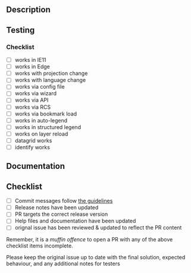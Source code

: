 ## Description
<!-- Link to an issue or include a description -->

## Testing
<!-- Have you added unit tests for this code?  If not explain why. -->

### Checklist
<!-- check all that apply (some items wont apply to all PRs) -->
- [ ] works in IE11
- [ ] works in Edge
- [ ] works with projection change
- [ ] works with language change
- [ ] works via config file
- [ ] works via wizard
- [ ] works via API
- [ ] works via RCS
- [ ] works via bookmark load
- [ ] works in auto-legend
- [ ] works in structured legend
- [ ] works on layer reload
- [ ] datagrid works
- [ ] identify works

## Documentation
<!-- Which areas of documentation have been changed: jsdoc, tutorials, samples, wiki -->

## Checklist
<!-- Quick checklist for items that are easy to miss -->

- [ ] Commit messages follow [the guidelines](https://github.com/fgpv-vpgf/fgpv-vpgf/blob/master/CONTRIBUTING.md#-git-commit-guidelines)
- [ ] Release notes have been updated
- [ ] PR targets the correct release version
- [ ] Help files and documentation have been updated
- [ ] orignal issue has been reviewed & updated to reflect the PR content

Remember, it is a *muffin offence* to open a PR with any of the above checklist items incomplete.

Please keep the original issue up to date with the final solution, expected behaviour, and any additional notes for testers
